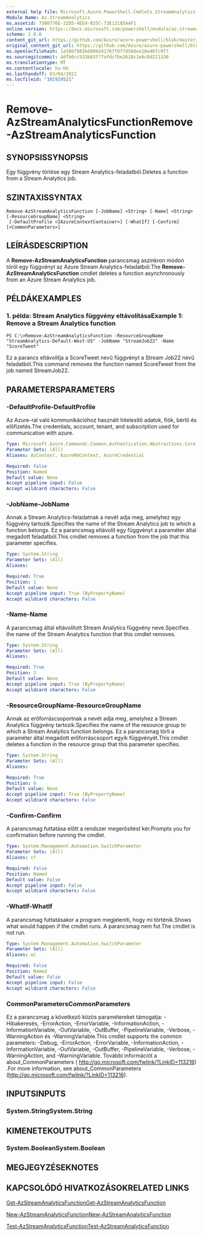 ```yaml
---
external help file: Microsoft.Azure.PowerShell.Cmdlets.StreamAnalytics.dll-Help.xml
Module Name: Az.StreamAnalytics
ms.assetid: 75B0776E-32D5-4EE4-B35C-73E13185A4F1
online version: https://docs.microsoft.com/powershell/module/az.streamanalytics/remove-azstreamanalyticsfunction
schema: 2.0.0
content_git_url: https://github.com/Azure/azure-powershell/blob/master/src/StreamAnalytics/StreamAnalytics/help/Remove-AzStreamAnalyticsFunction.md
original_content_git_url: https://github.com/Azure/azure-powershell/blob/master/src/StreamAnalytics/StreamAnalytics/help/Remove-AzStreamAnalyticsFunction.md
ms.openlocfilehash: 1a500f883b6896e91767f0f7d560ee28e4bfc9f7
ms.sourcegitcommit: 4dfb0cc533b83f77afdcfbe2618c1e6c8d221330
ms.translationtype: MT
ms.contentlocale: hu-HU
ms.lasthandoff: 03/04/2021
ms.locfileid: "101929521"
---
```

# <span data-ttu-id="f6409-101">Remove-AzStreamAnalyticsFunction</span><span class="sxs-lookup"><span data-stu-id="f6409-101">Remove-AzStreamAnalyticsFunction</span></span>

## <span data-ttu-id="f6409-102">SYNOPSIS</span><span class="sxs-lookup"><span data-stu-id="f6409-102">SYNOPSIS</span></span>
<span data-ttu-id="f6409-103">Egy függvény törlése egy Stream Analytics-feladatból.</span><span class="sxs-lookup"><span data-stu-id="f6409-103">Deletes a function from a Stream Analytics job.</span></span>

## <span data-ttu-id="f6409-104">SZINTAXIS</span><span class="sxs-lookup"><span data-stu-id="f6409-104">SYNTAX</span></span>

```
Remove-AzStreamAnalyticsFunction [-JobName] <String> [-Name] <String> [-ResourceGroupName] <String>
 [-DefaultProfile <IAzureContextContainer>] [-WhatIf] [-Confirm] [<CommonParameters>]
```

## <span data-ttu-id="f6409-105">LEÍRÁS</span><span class="sxs-lookup"><span data-stu-id="f6409-105">DESCRIPTION</span></span>
<span data-ttu-id="f6409-106">A **Remove-AzStreamAnalyticsFunction** parancsmag aszinkron módon töröl egy függvényt az Azure Stream Analytics-feladatból.</span><span class="sxs-lookup"><span data-stu-id="f6409-106">The **Remove-AzStreamAnalyticsFunction** cmdlet deletes a function asynchronously from an Azure Stream Analytics job.</span></span>

## <span data-ttu-id="f6409-107">PÉLDÁK</span><span class="sxs-lookup"><span data-stu-id="f6409-107">EXAMPLES</span></span>

### <span data-ttu-id="f6409-108">1. példa: Stream Analytics függvény eltávolítása</span><span class="sxs-lookup"><span data-stu-id="f6409-108">Example 1: Remove a Stream Analytics function</span></span>
```
PS C:\>Remove-AzStreamAnalyticsFunction -ResourceGroupName "StreamAnalytics-Default-West-US" -JobName "StreamJob22" -Name "ScoreTweet"
```

<span data-ttu-id="f6409-109">Ez a parancs eltávolítja a ScoreTweet nevű függvényt a Stream Job22 nevű feladatból.</span><span class="sxs-lookup"><span data-stu-id="f6409-109">This command removes the function named ScoreTweet from the job named StreamJob22.</span></span>

## <span data-ttu-id="f6409-110">PARAMETERS</span><span class="sxs-lookup"><span data-stu-id="f6409-110">PARAMETERS</span></span>

### <span data-ttu-id="f6409-111">-DefaultProfile</span><span class="sxs-lookup"><span data-stu-id="f6409-111">-DefaultProfile</span></span>
<span data-ttu-id="f6409-112">Az Azure-ral való kommunikációhoz használt hitelesítő adatok, fiók, bérlő és előfizetés.</span><span class="sxs-lookup"><span data-stu-id="f6409-112">The credentials, account, tenant, and subscription used for communication with azure.</span></span>

```yaml
Type: Microsoft.Azure.Commands.Common.Authentication.Abstractions.Core.IAzureContextContainer
Parameter Sets: (All)
Aliases: AzContext, AzureRmContext, AzureCredential

Required: False
Position: Named
Default value: None
Accept pipeline input: False
Accept wildcard characters: False
```

### <span data-ttu-id="f6409-113">-JobName</span><span class="sxs-lookup"><span data-stu-id="f6409-113">-JobName</span></span>
<span data-ttu-id="f6409-114">Annak a Stream Analytics-feladatnak a nevét adja meg, amelyhez egy függvény tartozik.</span><span class="sxs-lookup"><span data-stu-id="f6409-114">Specifies the name of the Stream Analytics job to which a function belongs.</span></span>
<span data-ttu-id="f6409-115">Ez a parancsmag eltávolít egy függvényt a paraméter által megadott feladatból.</span><span class="sxs-lookup"><span data-stu-id="f6409-115">This cmdlet removes a function from the job that this parameter specifies.</span></span>

```yaml
Type: System.String
Parameter Sets: (All)
Aliases:

Required: True
Position: 1
Default value: None
Accept pipeline input: True (ByPropertyName)
Accept wildcard characters: False
```

### <span data-ttu-id="f6409-116">-Name</span><span class="sxs-lookup"><span data-stu-id="f6409-116">-Name</span></span>
<span data-ttu-id="f6409-117">A parancsmag által eltávolított Stream Analytics függvény neve.</span><span class="sxs-lookup"><span data-stu-id="f6409-117">Specifies the name of the Stream Analytics function that this cmdlet removes.</span></span>

```yaml
Type: System.String
Parameter Sets: (All)
Aliases:

Required: True
Position: 2
Default value: None
Accept pipeline input: True (ByPropertyName)
Accept wildcard characters: False
```

### <span data-ttu-id="f6409-118">-ResourceGroupName</span><span class="sxs-lookup"><span data-stu-id="f6409-118">-ResourceGroupName</span></span>
<span data-ttu-id="f6409-119">Annak az erőforráscsoportnak a nevét adja meg, amelyhez a Stream Analytics függvény tartozik.</span><span class="sxs-lookup"><span data-stu-id="f6409-119">Specifies the name of the resource group to which a Stream Analytics function belongs.</span></span>
<span data-ttu-id="f6409-120">Ez a parancsmag törli a paraméter által megadott erőforráscsoport egyik függvényét.</span><span class="sxs-lookup"><span data-stu-id="f6409-120">This cmdlet deletes a function in the resource group that this parameter specifies.</span></span>

```yaml
Type: System.String
Parameter Sets: (All)
Aliases:

Required: True
Position: 0
Default value: None
Accept pipeline input: True (ByPropertyName)
Accept wildcard characters: False
```

### <span data-ttu-id="f6409-121">-Confirm</span><span class="sxs-lookup"><span data-stu-id="f6409-121">-Confirm</span></span>
<span data-ttu-id="f6409-122">A parancsmag futtatása előtt a rendszer megerősítést kér.</span><span class="sxs-lookup"><span data-stu-id="f6409-122">Prompts you for confirmation before running the cmdlet.</span></span>

```yaml
Type: System.Management.Automation.SwitchParameter
Parameter Sets: (All)
Aliases: cf

Required: False
Position: Named
Default value: False
Accept pipeline input: False
Accept wildcard characters: False
```

### <span data-ttu-id="f6409-123">-WhatIf</span><span class="sxs-lookup"><span data-stu-id="f6409-123">-WhatIf</span></span>
<span data-ttu-id="f6409-124">A parancsmag futtatásakor a program megjeleníti, hogy mi történik.</span><span class="sxs-lookup"><span data-stu-id="f6409-124">Shows what would happen if the cmdlet runs.</span></span>
<span data-ttu-id="f6409-125">A parancsmag nem fut.</span><span class="sxs-lookup"><span data-stu-id="f6409-125">The cmdlet is not run.</span></span>

```yaml
Type: System.Management.Automation.SwitchParameter
Parameter Sets: (All)
Aliases: wi

Required: False
Position: Named
Default value: False
Accept pipeline input: False
Accept wildcard characters: False
```

### <span data-ttu-id="f6409-126">CommonParameters</span><span class="sxs-lookup"><span data-stu-id="f6409-126">CommonParameters</span></span>
<span data-ttu-id="f6409-127">Ez a parancsmag a következő közös paramétereket támogatja: -Hibakeresés, -ErrorAction, -ErrorVariable, -InformationAction, -InformationVariable, -OutVariable, -OutBuffer, -PipelineVariable, -Verbose, -WarningAction és -WarningVariable.</span><span class="sxs-lookup"><span data-stu-id="f6409-127">This cmdlet supports the common parameters: -Debug, -ErrorAction, -ErrorVariable, -InformationAction, -InformationVariable, -OutVariable, -OutBuffer, -PipelineVariable, -Verbose, -WarningAction, and -WarningVariable.</span></span> <span data-ttu-id="f6409-128">További információt a about_CommonParameters ( http://go.microsoft.com/fwlink/?LinkID=113216) .</span><span class="sxs-lookup"><span data-stu-id="f6409-128">For more information, see about_CommonParameters (http://go.microsoft.com/fwlink/?LinkID=113216).</span></span>

## <span data-ttu-id="f6409-129">INPUTS</span><span class="sxs-lookup"><span data-stu-id="f6409-129">INPUTS</span></span>

### <span data-ttu-id="f6409-130">System.String</span><span class="sxs-lookup"><span data-stu-id="f6409-130">System.String</span></span>

## <span data-ttu-id="f6409-131">KIMENETEK</span><span class="sxs-lookup"><span data-stu-id="f6409-131">OUTPUTS</span></span>

### <span data-ttu-id="f6409-132">System.Boolean</span><span class="sxs-lookup"><span data-stu-id="f6409-132">System.Boolean</span></span>

## <span data-ttu-id="f6409-133">MEGJEGYZÉSEK</span><span class="sxs-lookup"><span data-stu-id="f6409-133">NOTES</span></span>

## <span data-ttu-id="f6409-134">KAPCSOLÓDÓ HIVATKOZÁSOK</span><span class="sxs-lookup"><span data-stu-id="f6409-134">RELATED LINKS</span></span>

[<span data-ttu-id="f6409-135">Get-AzStreamAnalyticsFunction</span><span class="sxs-lookup"><span data-stu-id="f6409-135">Get-AzStreamAnalyticsFunction</span></span>](./Get-AzStreamAnalyticsFunction.md)

[<span data-ttu-id="f6409-136">New-AzStreamAnalyticsFunction</span><span class="sxs-lookup"><span data-stu-id="f6409-136">New-AzStreamAnalyticsFunction</span></span>](./New-AzStreamAnalyticsFunction.md)

[<span data-ttu-id="f6409-137">Test-AzStreamAnalyticsFunction</span><span class="sxs-lookup"><span data-stu-id="f6409-137">Test-AzStreamAnalyticsFunction</span></span>](./Test-AzStreamAnalyticsFunction.md)


